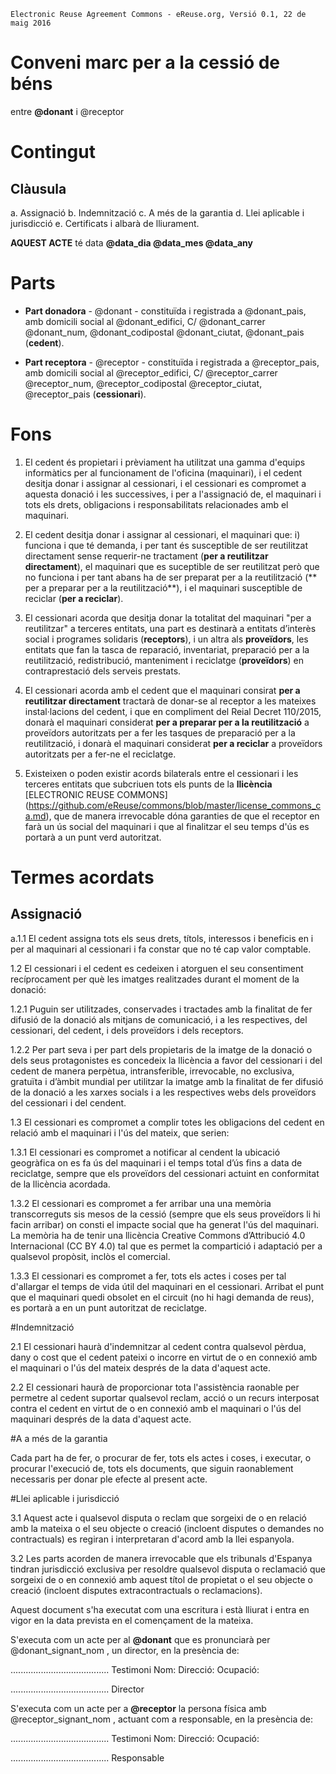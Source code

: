 ```
Electronic Reuse Agreement Commons - eReuse.org, Versió 0.1, 22 de maig 2016
```

# Conveni marc per a la cessió de béns
entre **@donant** i @receptor

# Contingut
## Clàusula
a. Assignació
b. Indemnització
c. A més de la garantia
d. Llei aplicable i jurisdicció 
e. Certificats i albarà de lliurament.

**AQUEST ACTE** té data **@data_dia @data_mes @data_any**

# Parts
 * **Part donadora** - @donant - constituïda i registrada a @donant_pais, amb domicili social al @donant_edifici, C/ @donant_carrer @donant_num, @donant_codipostal @donant_ciutat, @donant_pais (**cedent**).
 
 * **Part receptora** - @receptor - constituïda i registrada a @receptor_pais, amb domicili social al @receptor_edifici, C/ @receptor_carrer @receptor_num, @receptor_codipostal @receptor_ciutat, @receptor_pais (**cessionari**).
 
# Fons

1. El cedent és propietari i prèviament ha utilitzat una gamma d'equips informàtics per al funcionament de l'oficina (maquinari), i el cedent desitja donar i assignar al cessionari, i el cessionari es compromet a aquesta donació i les successives, i per a l'assignació de, el maquinari i tots els drets, obligacions i responsabilitats relacionades amb el maquinari.

2. El cedent desitja donar i assignar al cessionari, el maquinari que:  i) funciona i que té demanda, i per tant és susceptible de ser reutilitzat directament sense requerir-ne tractament (**per a reutilitzar directament**), el maquinari que es suceptible de ser reutilitzat però que no funciona i per tant abans ha de ser preparat per a la reutilització (** per a preparar per a la reutilització**), i el maquinari susceptible de reciclar (**per a reciclar**).

3. El cessionari acorda que desitja donar la totalitat del maquinari "per a reutilitzar" a terceres entitats,  una part es destinarà a entitats d’interès social i programes solidaris (**receptors**), i un altra als **proveïdors**, les entitats que fan la tasca de reparació, inventariat, preparació per a la reutilització, redistribució, manteniment i reciclatge (**proveïdors**) en contraprestació dels serveis prestats.

4. El cessionari acorda amb el cedent que el maquinari consirat **per a reutilitzar directament** tractarà de donar-se al receptor a les mateixes instal·lacions del cedent, i que en compliment del Reial Decret 110/2015, donarà el maquinari considerat **per a preparar per a la reutilització** a proveïdors autoritzats per a fer les tasques de preparació per a la reutilització, i donarà el maquinari considerat **per a reciclar** a proveïdors autoritzats per a fer-ne el reciclatge.

5. Existeixen o poden existir acords bilaterals entre el cessionari i les terceres entitats que subcriuen tots els punts de la **llicència** [ELECTRONIC REUSE COMMONS] (https://github.com/eReuse/commons/blob/master/license_commons_ca.md), que de manera irrevocable dóna garanties de que el receptor en farà un ús social del maquinari i que al finalitzar el seu temps d'ús es portarà a un punt verd autoritzat.

# Termes acordats
## Assignació

a.1.1 El cedent assigna tots els seus drets, títols, interessos i beneficis en i per al maquinari al cessionari i fa constar que no té cap valor comptable.

1.2 El cessionari i el cedent es cedeixen i atorguen el seu consentiment recíprocament per què les imatges realitzades durant el moment de la donació:

1.2.1 Puguin ser utilitzades, conservades i tractades amb la finalitat de fer difusió de la donació als mitjans de comunicació, i a les respectives, del cessionari, del cedent, i dels proveïdors i dels receptors. 

1.2.2    Per part seva i per part dels propietaris de la imatge de la donació o dels seus protagonistes es concedeix la llicència a favor del cessionari i del cedent de manera perpètua, intransferible, irrevocable, no exclusiva, gratuïta i d’àmbit mundial per utilitzar la imatge amb la finalitat de fer difusió de la donació a les xarxes socials i a les respectives webs dels proveïdors del cessionari i del cendent.

1.3 El cessionari es compromet a complir totes les obligacions del cedent en relació amb el maquinari i l'ús del mateix, que serien: 

1.3.1    El cessionari es compromet a notificar al cendent la ubicació geogràfica on es fa ús del maquinari i el temps total d’ús fins a data de reciclatge, sempre que els proveïdors del cessionari actuint en conformitat de la llicència acordada. 

1.3.2    El cessionari es compromet a fer arribar una una memòria transcorreguts sis mesos de la cessió (sempre que els seus proveïdors li hi facin arribar) on consti el impacte social que ha generat l'ús del maquinari. La memòria ha de tenir una llicència Creative Commons d’Attribució 4.0 Internacional (CC BY 4.0) tal que es permet la compartició i adaptació per a qualsevol propòsit, inclòs el comercial. 

1.3.3    El cessionari es compromet a fer, tots els actes i coses per tal d'allargar el temps de vida útil del maquinari en el cessionari. Arribat el punt que el maquinari quedi obsolet en el circuit (no hi hagi demanda de reus), es portarà a en un punt autoritzat de reciclatge.
    

#Indemnització

2.1 El cessionari haurà d'indemnitzar al cedent contra qualsevol pèrdua, dany o cost que el cedent pateixi o incorre en virtut de o en connexió amb el maquinari o l'ús del mateix després de la data d'aquest acte.

2.2 El cessionari haurà de proporcionar tota l'assistència raonable per permetre al cedent suportar qualsevol reclam, acció o un recurs interposat contra el cedent en virtut de o en connexió amb el maquinari o l'ús del maquinari després de la data d'aquest acte.

#A a més de la garantia

Cada part ha de fer, o procurar de fer, tots els actes i coses, i executar, o procurar l'execució de, tots els documents, que siguin raonablement necessaris per donar ple efecte al present acte.

#Llei aplicable i jurisdicció

3.1 Aquest acte i qualsevol disputa o reclam que sorgeixi de o en relació amb la mateixa o el seu objecte o creació (incloent disputes o demandes no contractuals) es regiran i interpretaran d'acord amb la llei espanyola.

3.2 Les parts acorden de manera irrevocable que els tribunals d'Espanya tindran jurisdicció exclusiva per resoldre qualsevol disputa o reclamació que sorgeixi de o en connexió amb aquest títol de propietat o el seu objecte o creació (incloent disputes extracontractuals o reclamacions).

Aquest document s'ha executat com una escritura i està lliurat i entra en vigor en la data prevista en el començament de la mateixa.

S'executa com un acte per al **@donant** que es pronunciarà per @donant_signant_nom , un director, en la presència de:
 
 
.......................................
Testimoni
Nom: 
Direcció:
Ocupació:


.......................................
Director
 
 
S'executa com un acte per a **@receptor** la persona física amb @receptor_signant_nom , actuant com a responsable, en la presència de:
 
 
.......................................
Testimoni
Nom: 
Direcció:
Ocupació: 


.......................................
Responsable
 
